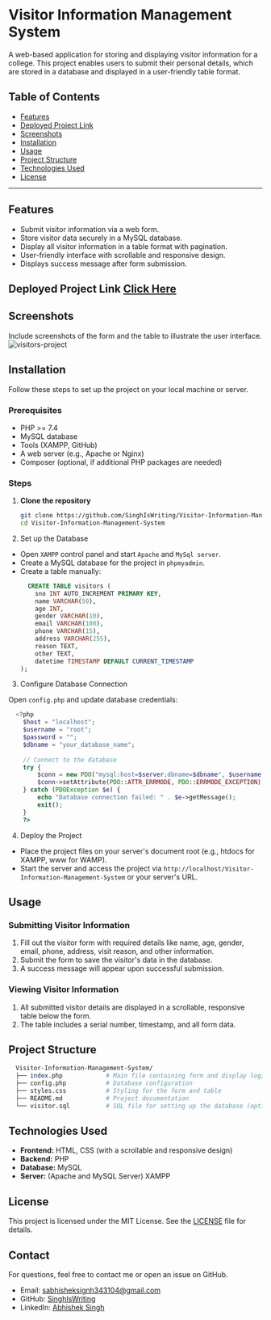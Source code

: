 # Visitor Information Management System

A web-based application for storing and displaying visitor information for a college. This project enables users to submit their personal details, which are stored in a database and displayed in a user-friendly table format. 

## Table of Contents

- [Features](#features)
- [Deployed Project Link](#deployed-project-link)
- [Screenshots](#screenshots)
- [Installation](#installation)
- [Usage](#usage)
- [Project Structure](#project-structure)
- [Technologies Used](#technologies-used)
- [License](#license)

---

## Features

- Submit visitor information via a web form.
- Store visitor data securely in a MySQL database.
- Display all visitor information in a table format with pagination.
- User-friendly interface with scrollable and responsive design.
- Displays success message after form submission.

## Deployed Project Link [Click Here](http://data-store.infinityfreeapp.com/visitors-project/)

## Screenshots
Include screenshots of the form and the table to illustrate the user interface.
![visitors-project](https://github.com/user-attachments/assets/70113c83-286e-4301-bf13-585c81f6e8a3)

## Installation

Follow these steps to set up the project on your local machine or server.

### Prerequisites

- PHP >= 7.4
- MySQL database
- Tools (XAMPP, GitHub)
- A web server (e.g., Apache or Nginx)
- Composer (optional, if additional PHP packages are needed)

### Steps

1. **Clone the repository**

   ```bash
   git clone https://github.com/SinghIsWriting/Visitor-Information-Management-System.git
   cd Visitor-Information-Management-System
   ```
2. Set up the Database

- Open `XAMPP` control panel and start `Apache` and `MySql server`.
- Create a MySQL database for the project in `phpmyadmin`.
- Create a table manually:
  ```sql
    CREATE TABLE visitors (
      sno INT AUTO_INCREMENT PRIMARY KEY,
      name VARCHAR(50),
      age INT,
      gender VARCHAR(10),
      email VARCHAR(100),
      phone VARCHAR(15),
      address VARCHAR(255),
      reason TEXT,
      other TEXT,
      datetime TIMESTAMP DEFAULT CURRENT_TIMESTAMP
  );
  ```
3. Configure Database Connection

Open `config.php` and update database credentials:
  ```php
    <?php
      $host = "localhost";
      $username = "root";
      $password = "";
      $dbname = "your_database_name";
      
      // Connect to the database
      try {
          $conn = new PDO("mysql:host=$server;dbname=$dbname", $username, $password);
          $conn->setAttribute(PDO::ATTR_ERRMODE, PDO::ERRMODE_EXCEPTION);
      } catch (PDOException $e) {
          echo "Database connection failed: " . $e->getMessage();
          exit();
      }
      ?>
  ```
4. Deploy the Project

- Place the project files on your server's document root (e.g., htdocs for XAMPP, www for WAMP).
- Start the server and access the project via `http://localhost/Visitor-Information-Management-System` or your server's URL.

## Usage
### Submitting Visitor Information
1. Fill out the visitor form with required details like name, age, gender, email, phone, address, visit reason, and other information.
2. Submit the form to save the visitor's data in the database.
3. A success message will appear upon successful submission.

### Viewing Visitor Information
1. All submitted visitor details are displayed in a scrollable, responsive table below the form.
2. The table includes a serial number, timestamp, and all form data.

## Project Structure
  ```perl
    Visitor-Information-Management-System/
    ├── index.php            # Main file containing form and display logic
    ├── config.php           # Database configuration
    ├── styles.css           # Styling for the form and table
    ├── README.md            # Project documentation
    └── visitor.sql          # SQL file for setting up the database (optional)
  ```

## Technologies Used
- **Frontend:** HTML, CSS (with a scrollable and responsive design)
- **Backend:** PHP
- **Database:** MySQL
- **Server:** (Apache and MySQL Server) XAMPP

## License
This project is licensed under the MIT License. See the [LICENSE](LICENSE) file for details.

## Contact
For questions, feel free to contact me or open an issue on GitHub.
* Email: sabhisheksignh343104@gmail.com
* GitHub: [SinghIsWriting](https://github.com/SinghIsWriting)
* LinkedIn: [Abhishek Singh](https://www.linkedin.com/in/abhishek-singh-bba2662a9)

